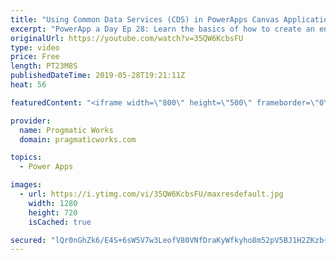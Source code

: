 ```yaml
---
title: "Using Common Data Services (CDS) in PowerApps Canvas Applications Tutorial"
excerpt: "PowerApp a Day Ep 28: Learn the basics of how to create an entity in Common Data Services (CDS) and then how to consume the entity in a PowerApps canvas application.  Building a model-driven application: https://youtu.be/3yN0-qBL8nA  PowerApps Training: http://www.pragmaticworks.com We're Passionate"
originalUrl: https://youtube.com/watch?v=35QW6KcbsFU
type: video
price: Free
length: PT23M8S
publishedDateTime: 2019-05-28T19:21:11Z
heat: 56

featuredContent: "<iframe width=\"800\" height=\"500\" frameborder=\"0\" src=\"https://www.youtube.com/embed/35QW6KcbsFU\" allow=\"accelerometer; autoplay; encrypted-media; gyroscope; picture-in-picture\" allowfullscreen></iframe>"

provider:
  name: Progmatic Works
  domain: pragmaticworks.com

topics:
  - Power Apps

images:
  - url: https://i.ytimg.com/vi/35QW6KcbsFU/maxresdefault.jpg
    width: 1280
    height: 720
    isCached: true

secured: "lQr0nGhZk6/E4S+6sW5V7w3LeofV80VNfDraKyWfkyho8m52pV5BJ1H2ZKzb+EwzosuCqObyFdY5k/iKVkSR082o2SGawkQKt970k231RqVVU2+BtMv3SD3/EATB/e9SihEk2SbPd6fnVXmQq4wcYlgQ/YdeTJnYWV8vVNDjaMnA7v7Lg0yscgXSsXDh9kG591+Ck8xIQqSXOe81QVjGaG4VyIkE5fXu0eZztZcn0Iwg6/972AITYE8FQKI0tJCH2jhjfjSiJY0MaTEYRTviljcpWA5w06qAig8/0zl6Tp3NY6UUvlan1QS6NlV6D0MUsRo1PHY+gZs/8i135E/LTLH3113JTZaACd/x3H1EFtk6iEB0OTlnKB6nuD+5vlSs+IZIsAXtHqcU9UIzCieZxtF5wSK8aaRVLL//bghMQT8=;hThWxmiuPEGpATiaqAPA/w=="
---
```


